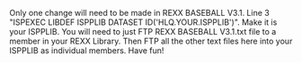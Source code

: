 Only one change will need to be made in REXX BASEBALL V3.1. Line 3 "ISPEXEC LIBDEF ISPPLIB DATASET ID('HLQ.YOUR.ISPPLIB')". Make it is your ISPPLIB. You will need to just FTP REXX BASEBALL V3.1.txt file to a member in your REXX Library. Then FTP all the other text files here into your ISPPLIB as individual members. Have fun!

